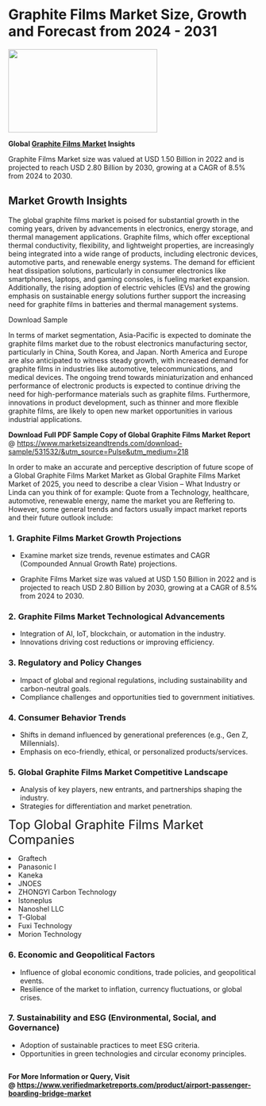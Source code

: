 <H1>Graphite Films Market Size, Growth and Forecast from 2024 - 2031</H1><img class="aligncenter size-medium wp-image-584254" src="https://thirdeyenews.in/wp-content/uploads/2024/09/Global-Market-Research-300x168.jpeg" alt="" width="300" height="168" /><p><strong>Global&nbsp;<a href="https://www.marketsizeandtrends.com/download-sample/531532/&amp;utm_source=Pulse&amp;utm_medium=218">Graphite Films Market</a> Insights</strong></p><p>Graphite Films Market size was valued at USD 1.50 Billion in 2022 and is projected to reach USD 2.80 Billion by 2030, growing at a CAGR of 8.5% from 2024 to 2030.</p><p><h2>Market Growth Insights</h2> <p>The global graphite films market is poised for substantial growth in the coming years, driven by advancements in electronics, energy storage, and thermal management applications. Graphite films, which offer exceptional thermal conductivity, flexibility, and lightweight properties, are increasingly being integrated into a wide range of products, including electronic devices, automotive parts, and renewable energy systems. The demand for efficient heat dissipation solutions, particularly in consumer electronics like smartphones, laptops, and gaming consoles, is fueling market expansion. Additionally, the rising adoption of electric vehicles (EVs) and the growing emphasis on sustainable energy solutions further support the increasing need for graphite films in batteries and thermal management systems.</p> <p>Download Sample</p> <p>In terms of market segmentation, Asia-Pacific is expected to dominate the graphite films market due to the robust electronics manufacturing sector, particularly in China, South Korea, and Japan. North America and Europe are also anticipated to witness steady growth, with increased demand for graphite films in industries like automotive, telecommunications, and medical devices. The ongoing trend towards miniaturization and enhanced performance of electronic products is expected to continue driving the need for high-performance materials such as graphite films. Furthermore, innovations in product development, such as thinner and more flexible graphite films, are likely to open new market opportunities in various industrial applications.</p> <p></p><p><span class=""><strong>Download Full PDF Sample Copy of Global Graphite Films Market Report</strong> @ <a href="https://www.marketsizeandtrends.com/download-sample/531532/&amp;utm_source=Pulse&amp;utm_medium=218" target="_blank">https://www.marketsizeandtrends.com/download-sample/531532/&amp;utm_source=Pulse&amp;utm_medium=218</a></span></p><p>In order to make an accurate and perceptive description of future scope of a Global&nbsp;Graphite Films Market Market as Global&nbsp;Graphite Films Market Market of 2025, you need to describe a clear Vision &ndash; What Industry or Linda can you think of for example: Quote from a Technology, healthcare, automotive, renewable energy, name the market you are Reffering to. However, some general trends and factors usually impact market reports and their future outlook include:</p><h3>1.&nbsp;<strong>Graphite Films Market Growth Projections</strong></h3><ul><li>Examine market size trends, revenue estimates and CAGR (Compounded Annual Growth Rate) projections.</li><li><p>Graphite Films Market size was valued at USD 1.50 Billion in 2022 and is projected to reach USD 2.80 Billion by 2030, growing at a CAGR of 8.5% from 2024 to 2030.</p></li></ul><h3>2.&nbsp;<strong>Graphite Films Market Technological Advancements</strong></h3><ul><li>Integration of AI, IoT, blockchain, or automation in the industry.</li><li>Innovations driving cost reductions or improving efficiency.</li></ul><h3>3.&nbsp;<strong>Regulatory and Policy Changes</strong></h3><ul><li>Impact of global and regional regulations, including sustainability and carbon-neutral goals.</li><li>Compliance challenges and opportunities tied to government initiatives.</li></ul><h3>4.&nbsp;<strong>Consumer Behavior Trends</strong></h3><ul><li>Shifts in demand influenced by generational preferences (e.g., Gen Z, Millennials).</li><li>Emphasis on eco-friendly, ethical, or personalized products/services.</li></ul><h3>5.&nbsp;<strong>Global Graphite Films Market Competitive Landscape</strong></h3><ul><li>Analysis of key players, new entrants, and partnerships shaping the industry.</li><li>Strategies for differentiation and market penetration.</li></ul><p data-pm-slice="1 1 []"><span style="color: inherit; font-family: inherit; font-size: 25px;">Top Global Graphite Films Market Companies</span></p><div class="" data-test-id=""><p><li>Graftech</li><li> Panasonic I</li><li> Kaneka</li><li> JNOES</li><li> ZHONGYI Carbon Technology</li><li> Istoneplus</li><li> Nanoshel LLC</li><li> T-Global</li><li> Fuxi Technology</li><li> Morion Technology</li></p></div><h3>6.&nbsp;<strong>Economic and Geopolitical Factors</strong></h3><ul><li>Influence of global economic conditions, trade policies, and geopolitical events.</li><li>Resilience of the market to inflation, currency fluctuations, or global crises.</li></ul><h3>7.&nbsp;<strong>Sustainability and ESG (Environmental, Social, and Governance)</strong></h3><ul><li>Adoption of sustainable practices to meet ESG criteria.</li><li>Opportunities in green technologies and circular economy principles.</li></ul><h2><strong style="font-size: 14px;">For More Information or Query, Visit @&nbsp;</strong><a style="background-color: #ffffff; font-size: 14px;" href="https://www.marketsizeandtrends.com/report/graphite-films-market/" target="_blank">https://www.verifiedmarketreports.com/product/airport-passenger-boarding-bridge-market</a></h2>
